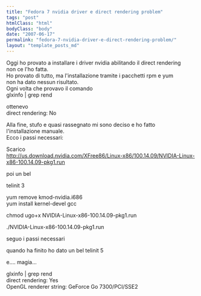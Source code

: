 ```yaml
---
title: "Fedora 7 nvidia driver e direct rendering problem"
tags: "post"
htmlClass: "html"
bodyClass: "body"
date: "2007-06-17"
permalink: "fedora-7-nvidia-driver-e-direct-rendering-problem/"
layout: "template_posts_md"
---
```

<p>Oggi ho provato a installare i driver nvidia abilitando il direct rendering<br />non ce l&#39;ho fatta.<br />Ho provato di tutto, ma l&#39;installazione tramite i pacchetti rpm e yum <br />non ha dato nessun risultato.<br />Ogni volta che provavo il comando<br />glxinfo | grep rend</p>
<p>ottenevo<br />direct rendering: No</p>
<p>Alla fine, stufo e quasi rassegnato mi sono deciso e ho fatto <br />l&#39;installazione manuale.<br />Ecco i passi necessari:</p>
<p>Scarico<br /><a href="http://us.download.nvidia.com/XFree86/Linux-x86/100.14.09/NVIDIA-Linux-x86-100.14.09-pkg1.run">http://us.download.nvidia.com/XFree86/Linux-x86/100.14.09/NVIDIA-Linux-x86-100.14.09-pkg1.run</a></p>
<p>poi un bel</p>
<p>telinit 3</p>
<p>yum remove kmod-nvidia.i686<br />yum install kernel-devel gcc</p>
<p>chmod ugo+x NVIDIA-Linux-x86-100.14.09-pkg1.run</p>
<p>./NVIDIA-Linux-x86-100.14.09-pkg1.run</p>
<p>seguo i passi necessari</p>
<p>quando ha finito ho dato un bel telinit 5</p>
<p>e&#8230;. magia&#8230;</p>
<p>glxinfo | grep rend<br />direct rendering: Yes<br />OpenGL renderer string: GeForce Go 7300/PCI/SSE2</p>
